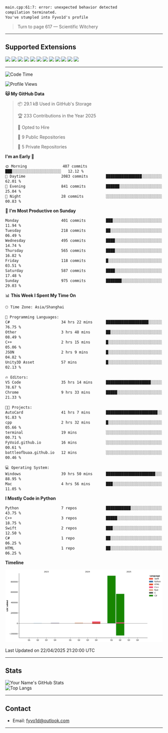 ```
main.cpp:61:7: error: unexpected behavior detected
compilation terminated.
You've stumpled into Fyvo1d's profile
```

> Turn to page 617 — Scientific Witchery

---

## Supported Extensions

<p align="left">
  <img src="https://cdn.jsdelivr.net/gh/devicons/devicon/icons/cplusplus/cplusplus-original.svg" height="40" />
  <img src="https://cdn.jsdelivr.net/gh/devicons/devicon/icons/csharp/csharp-original.svg" height="40" />
  <img src="https://cdn.jsdelivr.net/gh/devicons/devicon/icons/python/python-original.svg" height="40" />
  <img src="https://cdn.jsdelivr.net/gh/devicons/devicon/icons/swift/swift-original.svg" height="40" />
  <img src="https://cdn.jsdelivr.net/gh/devicons/devicon/icons/git/git-original.svg" height="40" />
  <img src="https://cdn.jsdelivr.net/gh/devicons/devicon/icons/vscode/vscode-original.svg" height="40" />
  <img src="https://www.vulkan.org/user/themes/vulkan/images/logo/vulkan-logo.svg" height="40" />
  <img src="https://cdn.jsdelivr.net/gh/devicons/devicon/icons/opengl/opengl-original.svg" height="40" />
  <img src="https://cdn.jsdelivr.net/gh/devicons/devicon/icons/pytorch/pytorch-original.svg" height="40" />
  <img src="https://cdn.jsdelivr.net/gh/devicons/devicon/icons/unity/unity-original.svg" height="40" />
  <img src="https://cdn.jsdelivr.net/gh/devicons/devicon/icons/unrealengine/unrealengine-original.svg" height="40" />
  <img src="https://cdn.jsdelivr.net/gh/devicons/devicon/icons/cmake/cmake-original.svg" height="40" />
</p>


---

<!--START_SECTION:waka-->
![Code Time](http://img.shields.io/badge/Code%20Time-52%20hrs%2057%20mins-blue)

![Profile Views](http://img.shields.io/badge/Profile%20Views-83-blue)

**🐱 My GitHub Data** 

> 📦 29.1 kB Used in GitHub's Storage 
 > 
> 🏆 233 Contributions in the Year 2025
 > 
> 💼 Opted to Hire
 > 
> 📜 9 Public Repositories 
 > 
> 🔑 5 Private Repositories 
 > 
**I'm an Early 🐤** 

```text
🌞 Morning                407 commits         ███░░░░░░░░░░░░░░░░░░░░░░   12.12 % 
🌆 Daytime                2083 commits        ████████████████░░░░░░░░░   62.01 % 
🌃 Evening                841 commits         ██████░░░░░░░░░░░░░░░░░░░   25.04 % 
🌙 Night                  28 commits          ░░░░░░░░░░░░░░░░░░░░░░░░░   00.83 % 
```
📅 **I'm Most Productive on Sunday** 

```text
Monday                   401 commits         ███░░░░░░░░░░░░░░░░░░░░░░   11.94 % 
Tuesday                  218 commits         ██░░░░░░░░░░░░░░░░░░░░░░░   06.49 % 
Wednesday                495 commits         ████░░░░░░░░░░░░░░░░░░░░░   14.74 % 
Thursday                 565 commits         ████░░░░░░░░░░░░░░░░░░░░░   16.82 % 
Friday                   118 commits         █░░░░░░░░░░░░░░░░░░░░░░░░   03.51 % 
Saturday                 587 commits         ████░░░░░░░░░░░░░░░░░░░░░   17.48 % 
Sunday                   975 commits         ███████░░░░░░░░░░░░░░░░░░   29.03 % 
```


📊 **This Week I Spent My Time On** 

```text
🕑︎ Time Zone: Asia/Shanghai

💬 Programming Languages: 
C#                       34 hrs 22 mins      ███████████████████░░░░░░   76.75 % 
Other                    3 hrs 48 mins       ██░░░░░░░░░░░░░░░░░░░░░░░   08.49 % 
C++                      2 hrs 15 mins       █░░░░░░░░░░░░░░░░░░░░░░░░   05.06 % 
JSON                     2 hrs 9 mins        █░░░░░░░░░░░░░░░░░░░░░░░░   04.82 % 
Unity3D Asset            57 mins             █░░░░░░░░░░░░░░░░░░░░░░░░   02.13 % 

🔥 Editors: 
VS Code                  35 hrs 14 mins      ████████████████████░░░░░   78.67 % 
Chrome                   9 hrs 33 mins       █████░░░░░░░░░░░░░░░░░░░░   21.33 % 

🐱‍💻 Projects: 
AutoCard                 41 hrs 7 mins       ███████████████████████░░   91.83 % 
cpp                      2 hrs 32 mins       █░░░░░░░░░░░░░░░░░░░░░░░░   05.66 % 
terminal                 19 mins             ░░░░░░░░░░░░░░░░░░░░░░░░░   00.71 % 
FyVoid.github.io         16 mins             ░░░░░░░░░░░░░░░░░░░░░░░░░   00.61 % 
battleofbuaa.github.io   12 mins             ░░░░░░░░░░░░░░░░░░░░░░░░░   00.46 % 

💻 Operating System: 
Windows                  39 hrs 50 mins      ██████████████████████░░░   88.95 % 
Mac                      4 hrs 56 mins       ███░░░░░░░░░░░░░░░░░░░░░░   11.05 % 
```

**I Mostly Code in Python** 

```text
Python                   7 repos             ███████████░░░░░░░░░░░░░░   43.75 % 
C++                      3 repos             █████░░░░░░░░░░░░░░░░░░░░   18.75 % 
Swift                    2 repos             ███░░░░░░░░░░░░░░░░░░░░░░   12.50 % 
C#                       1 repo              ██░░░░░░░░░░░░░░░░░░░░░░░   06.25 % 
HTML                     1 repo              ██░░░░░░░░░░░░░░░░░░░░░░░   06.25 % 
```



**Timeline**

![Lines of Code chart](https://raw.githubusercontent.com/FyVoid/FyVoid/main/assets/bar_graph.png)


 Last Updated on 22/04/2025 21:20:00 UTC
<!--END_SECTION:waka-->

---

## Stats

![Your Name's GitHub Stats](https://github-readme-stats.vercel.app/api?username=fyvoid&show_icons=true&theme=tokyonight)  
![Top Langs](https://github-readme-stats.vercel.app/api/top-langs/?username=fyvoid&layout=compact&theme=tokyonight)

---

## Contact

- Email: [fyvo1d@outlook.com](fyvo1d@outlook.com)  

---
